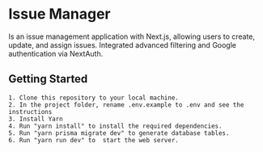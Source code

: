 # Issue Manager

Is an issue management application with Next.js, allowing users to create, update, and assign issues. Integrated advanced filtering and Google authentication via NextAuth.

## Getting Started

    1. Clone this repository to your local machine.
    2. In the project folder, rename .env.example to .env and see the instructions
    3. Install Yarn
    4. Run "yarn install" to install the required dependencies.
    5. Run "yarn prisma migrate dev" to generate database tables.
    6. Run "yarn run dev" to  start the web server.
